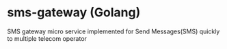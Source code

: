 # sms-gateway (Golang)
SMS gateway micro service implemented for Send Messages(SMS) quickly to multiple telecom operator
